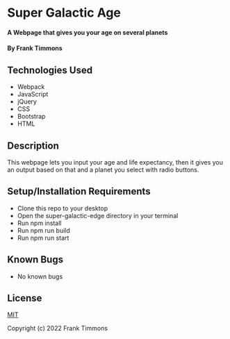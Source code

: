 # Super Galactic Age

#### A Webpage that gives you your age on several planets

#### By Frank Timmons

## Technologies Used

* Webpack
* JavaScript
* jQuery
* CSS
* Bootstrap
* HTML

## Description

This webpage lets you input your age and life expectancy, then it gives you an output based on that and a planet you select with radio buttons.

## Setup/Installation Requirements

* Clone this repo to your desktop
* Open the super-galactic-edge directory in your terminal
* Run npm install
* Run npm run build
* Run npm run start

## Known Bugs

* No known bugs

## License

[MIT](/LICENSE)

Copyright (c) 2022 Frank Timmons
